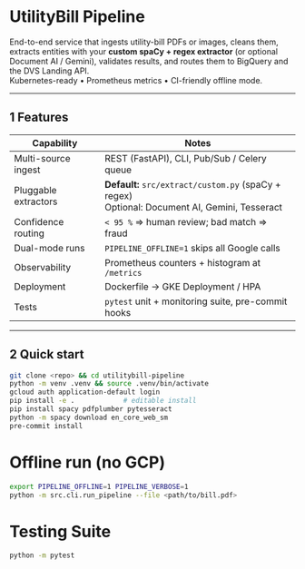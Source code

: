 # UtilityBill Pipeline

End-to-end service that ingests utility-bill PDFs or images, cleans them, extracts entities with your **custom spaCy + regex extractor** (or optional Document AI / Gemini), validates results, and routes them to BigQuery and the DVS Landing API.  
Kubernetes-ready • Prometheus metrics • CI-friendly offline mode.

---

## 1  Features

| Capability | Notes |
|------------|-------|
| Multi-source ingest | REST (FastAPI), CLI, Pub/Sub / Celery queue |
| Pluggable extractors | **Default:** `src/extract/custom.py` (spaCy + regex)<br>Optional: Document AI, Gemini, Tesseract |
| Confidence routing | `< 95 %` ⇒ human review; bad match ⇒ fraud |
| Dual-mode runs | `PIPELINE_OFFLINE=1` skips all Google calls |
| Observability | Prometheus counters + histogram at `/metrics` |
| Deployment | Dockerfile → GKE Deployment / HPA |
| Tests | `pytest` unit + monitoring suite, pre-commit hooks |

---

## 2  Quick start

```bash
git clone <repo> && cd utilitybill-pipeline
python -m venv .venv && source .venv/bin/activate
gcloud auth application-default login
pip install -e .            # editable install
pip install spacy pdfplumber pytesseract
python -m spacy download en_core_web_sm
pre-commit install
```
# Offline run (no GCP)

```bash
export PIPELINE_OFFLINE=1 PIPELINE_VERBOSE=1
python -m src.cli.run_pipeline --file <path/to/bill.pdf>
```

# Testing Suite

```bash
python -m pytest 
```

